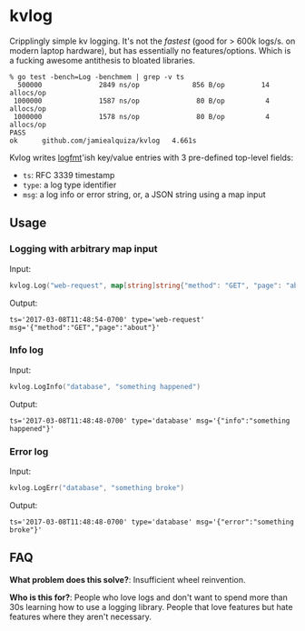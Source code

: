 # kvlog
Cripplingly simple kv logging. It's not the _fastest_ (good for > 600k logs/s. on modern laptop hardware), but has essentially no features/options. Which is a fucking awesome antithesis to bloated libraries.

```
% go test -bench=Log -benchmem | grep -v ts
  500000              2849 ns/op             856 B/op         14 allocs/op
 1000000              1587 ns/op              80 B/op          4 allocs/op
 1000000              1578 ns/op              80 B/op          4 allocs/op
PASS
ok      github.com/jamiealquiza/kvlog   4.661s
```

Kvlog writes [logfmt](https://brandur.org/logfmt)'ish key/value entries with 3 pre-defined top-level fields:

- `ts`: RFC 3339 timestamp
- `type`: a log type identifier
- `msg`: a log info or error string, or, a JSON string using a map input

## Usage

### Logging with arbitrary map input
Input:
```go
kvlog.Log("web-request", map[string]string{"method": "GET", "page": "about"})
```
Output:
```
ts='2017-03-08T11:48:54-0700' type='web-request' msg='{"method":"GET","page":"about"}'
```

### Info log
Input:
```go
kvlog.LogInfo("database", "something happened")
```
Output:
```
ts='2017-03-08T11:48:48-0700' type='database' msg='{"info":"something happened"}'
```

### Error log
Input:
```go
kvlog.LogErr("database", "something broke")
```
Output:
```
ts='2017-03-08T11:48:48-0700' type='database' msg='{"error":"something broke"}'
```

## FAQ
**What problem does this solve?**: Insufficient wheel reinvention.

**Who is this for?**: People who love logs and don't want to spend more than 30s learning how to use a logging library. People that love features but hate features where they aren't necessary.
